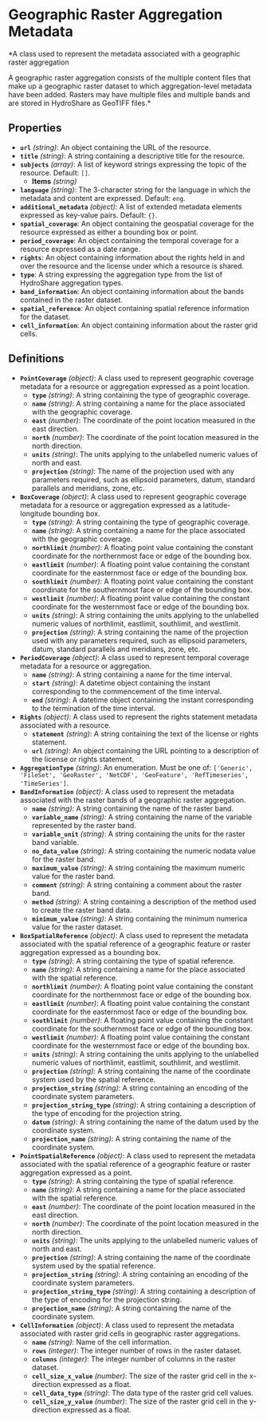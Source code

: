 # Geographic Raster Aggregation Metadata

*A class used to represent the metadata associated with a geographic raster aggregation

A geographic raster aggregation consists of the multiple content files that make up a
geographic raster dataset to which aggregation-level metadata have been added. Rasters
may have multiple files and multiple bands and are stored in HydroShare as GeoTIFF files.*

## Properties

- **`url`** *(string)*: An object containing the URL of the resource.
- **`title`** *(string)*: A string containing a descriptive title for the resource.
- **`subjects`** *(array)*: A list of keyword strings expressing the topic of the resource. Default: `[]`.
    - **Items** *(string)*
- **`language`** *(string)*: The 3-character string for the language in which the metadata and content are expressed. Default: `eng`.
- **`additional_metadata`** *(object)*: A list of extended metadata elements expressed as key-value pairs. Default: `{}`.
- **`spatial_coverage`**: An object containing the geospatial coverage for the resource expressed as either a bounding box or point.
- **`period_coverage`**: An object containing the temporal coverage for a resource expressed as a date range.
- **`rights`**: An object containing information about the rights held in and over the resource and the license under which a resource is shared.
- **`type`**: A string expressing the aggregation type from the list of HydroShare aggregation types.
- **`band_information`**: An object containing information about the bands contained in the raster dataset.
- **`spatial_reference`**: An object containing spatial reference information for the dataset.
- **`cell_information`**: An object containing information about the raster grid cells.
## Definitions

- **`PointCoverage`** *(object)*: A class used to represent geographic coverage metadata for a resource or aggregation expressed as a
point location.
    - **`type`** *(string)*: A string containing the type of geographic coverage.
    - **`name`** *(string)*: A string containing a name for the place associated with the geographic coverage.
    - **`east`** *(number)*: The coordinate of the point location measured in the east direction.
    - **`north`** *(number)*: The coordinate of the point location measured in the north direction.
    - **`units`** *(string)*: The units applying to the unlabelled numeric values of north and east.
    - **`projection`** *(string)*: The name of the projection used with any parameters required, such as ellipsoid parameters, datum, standard parallels and meridians, zone, etc.
- **`BoxCoverage`** *(object)*: A class used to represent geographic coverage metadata for a resource or aggregation expressed as a
latitude-longitude bounding box.
    - **`type`** *(string)*: A string containing the type of geographic coverage.
    - **`name`** *(string)*: A string containing a name for the place associated with the geographic coverage.
    - **`northlimit`** *(number)*: A floating point value containing the constant coordinate for the northernmost face or edge of the bounding box.
    - **`eastlimit`** *(number)*: A floating point value containing the constant coordinate for the easternmost face or edge of the bounding box.
    - **`southlimit`** *(number)*: A floating point value containing the constant coordinate for the southernmost face or edge of the bounding box.
    - **`westlimit`** *(number)*: A floating point value containing the constant coordinate for the westernmost face or edge of the bounding box.
    - **`units`** *(string)*: A string containing the units applying to the unlabelled numeric values of northlimit, eastlimit, southlimit, and westlimit.
    - **`projection`** *(string)*: A string containing the name of the projection used with any parameters required, such as ellipsoid parameters, datum, standard parallels and meridians, zone, etc.
- **`PeriodCoverage`** *(object)*: A class used to represent temporal coverage metadata for a resource or aggregation.
    - **`name`** *(string)*: A string containing a name for the time interval.
    - **`start`** *(string)*: A datetime object containing the instant corresponding to the commencement of the time interval.
    - **`end`** *(string)*: A datetime object containing the instant corresponding to the termination of the time interval.
- **`Rights`** *(object)*: A class used to represent the rights statement metadata associated with a resource.
    - **`statement`** *(string)*: A string containing the text of the license or rights statement.
    - **`url`** *(string)*: An object containing the URL pointing to a description of the license or rights statement.
- **`AggregationType`** *(string)*: An enumeration. Must be one of: `['Generic', 'FileSet', 'GeoRaster', 'NetCDF', 'GeoFeature', 'RefTimeseries', 'TimeSeries']`.
- **`BandInformation`** *(object)*: A class used to represent the metadata associated with the raster bands of a geographic raster aggregation.
    - **`name`** *(string)*: A string containing the name of the raster band.
    - **`variable_name`** *(string)*: A string containing the name of the variable represented by the raster band.
    - **`variable_unit`** *(string)*: A string containing the units for the raster band variable.
    - **`no_data_value`** *(string)*: A string containing the numeric nodata value for the raster band.
    - **`maximum_value`** *(string)*: A string containing the maximum numeric value for the raster band.
    - **`comment`** *(string)*: A string containing a comment about the raster band.
    - **`method`** *(string)*: A string containing a description of the method used to create the raster band data.
    - **`minimum_value`** *(string)*: A string containing the minimum numerica value for the raster dataset.
- **`BoxSpatialReference`** *(object)*: A class used to represent the metadata associated with the spatial reference of a geographic
feature or raster aggregation expressed as a bounding box.
    - **`type`** *(string)*: A string containing the type of spatial reference.
    - **`name`** *(string)*: A string containing a name for the place associated with the spatial reference.
    - **`northlimit`** *(number)*: A floating point value containing the constant coordinate for the northernmost face or edge of the bounding box.
    - **`eastlimit`** *(number)*: A floating point value containing the constant coordinate for the easternmost face or edge of the bounding box.
    - **`southlimit`** *(number)*: A floating point value containing the constant coordinate for the southernmost face or edge of the bounding box.
    - **`westlimit`** *(number)*: A floating point value containing the constant coordinate for the westernmost face or edge of the bounding box.
    - **`units`** *(string)*: A string containing the units applying to the unlabelled numeric values of northlimit, eastlimit, southlimit, and westlimit.
    - **`projection`** *(string)*: A string containing the name of the coordinate system used by the spatial reference.
    - **`projection_string`** *(string)*: A string containing an encoding of the coordinate system parameters.
    - **`projection_string_type`** *(string)*: A string containing a description of the type of encoding for the projection string.
    - **`datum`** *(string)*: A string containing the name of the datum used by the coordinate system.
    - **`projection_name`** *(string)*: A string containing the name of the coordinate system.
- **`PointSpatialReference`** *(object)*: A class used to represent the metadata associated with the spatial reference of a geographic
feature or raster aggregation expressed as a point.
    - **`type`** *(string)*: A string containing the type of spatial reference.
    - **`name`** *(string)*: A string containing a name for the place associated with the spatial reference.
    - **`east`** *(number)*: The coordinate of the point location measured in the east direction.
    - **`north`** *(number)*: The coordinate of the point location measured in the north direction.
    - **`units`** *(string)*: The units applying to the unlabelled numeric values of north and east.
    - **`projection`** *(string)*: A string containing the name of the coordinate system used by the spatial reference.
    - **`projection_string`** *(string)*: A string containing an encoding of the coordinate system parameters.
    - **`projection_string_type`** *(string)*: A string containing a description of the type of encoding for the projection string.
    - **`projection_name`** *(string)*: A string containing the name of the coordinate system.
- **`CellInformation`** *(object)*: A class used to represent the metadata associated with raster grid cells in geographic raster aggregations.
    - **`name`** *(string)*: Name of the cell information.
    - **`rows`** *(integer)*: The integer number of rows in the raster dataset.
    - **`columns`** *(integer)*: The integer number of columns in the raster dataset.
    - **`cell_size_x_value`** *(number)*: The size of the raster grid cell in the x-direction expressed as a float.
    - **`cell_data_type`** *(string)*: The data type of the raster grid cell values.
    - **`cell_size_y_value`** *(number)*: The size of the raster grid cell in the y-direction expressed as a float.
